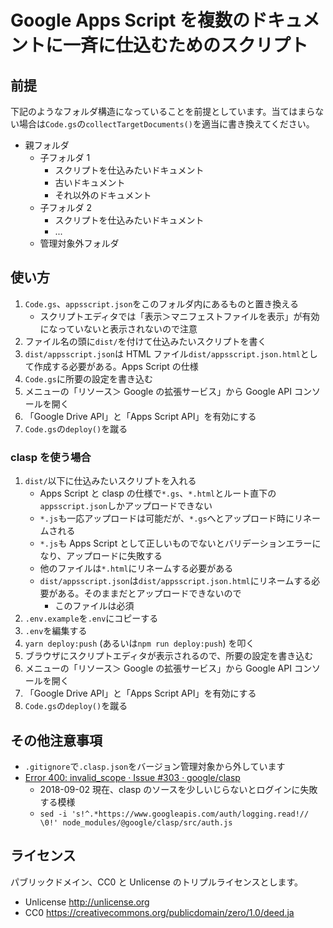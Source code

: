 # Google Apps Script を複数のドキュメントに一斉に仕込むためのスクリプト

## 前提

下記のようなフォルダ構造になっていることを前提としています。当てはまらない場合は`Code.gs`の`collectTargetDocuments()`を適当に書き換えてください。

- 親フォルダ
  - 子フォルダ 1
    - スクリプトを仕込みたいドキュメント
    - 古いドキュメント
    - それ以外のドキュメント
  - 子フォルダ 2
    - スクリプトを仕込みたいドキュメント
    - ...
  - 管理対象外フォルダ

## 使い方

1. `Code.gs`、`appsscript.json`をこのフォルダ内にあるものと置き換える
   - スクリプトエディタでは「表示＞マニフェストファイルを表示」が有効になっていないと表示されないので注意
1. ファイル名の頭に`dist/`を付けて仕込みたいスクリプトを書く
1. `dist/appsscript.json`は HTML ファイル`dist/appsscript.json.html`として作成する必要がある。Apps Script の仕様
1. `Code.gs`に所要の設定を書き込む
1. メニューの「リソース＞ Google の拡張サービス」から Google API コンソールを開く
1. 「Google Drive API」と「Apps Script API」を有効にする
1. `Code.gs`の`deploy()`を蹴る

### clasp を使う場合

1. `dist/`以下に仕込みたいスクリプトを入れる
   - Apps Script と clasp の仕様で`*.gs`、`*.html`とルート直下の`appsscript.json`しかアップロードできない
   - `*.js`も一応アップロードは可能だが、`*.gs`へとアップロード時にリネームされる
   - `*.js`も Apps Script として正しいものでないとバリデーションエラーになり、アップロードに失敗する
   - 他のファイルは`*.html`にリネームする必要がある
   - `dist/appsscript.json`は`dist/appsscript.json.html`にリネームする必要がある。そのままだとアップロードできないので
     - このファイルは必須
1. `.env.example`を`.env`にコピーする
1. `.env`を編集する
1. `yarn deploy:push` (あるいは`npm run deploy:push`) を叩く
1. ブラウザにスクリプトエディタが表示されるので、所要の設定を書き込む
1. メニューの「リソース＞ Google の拡張サービス」から Google API コンソールを開く
1. 「Google Drive API」と「Apps Script API」を有効にする
1. `Code.gs`の`deploy()`を蹴る

## その他注意事項

- `.gitignore`で`.clasp.json`をバージョン管理対象から外しています
- [Error 400: invalid_scope · Issue #303 · google/clasp](https://github.com/google/clasp/issues/303#issuecomment-417403202)
  - 2018-09-02 現在、clasp のソースを少しいじらないとログインに失敗する模様
  - `sed -i 's!^.*https://www.googleapis.com/auth/logging.read!// \0!' node_modules/@google/clasp/src/auth.js`

## ライセンス

パブリックドメイン、CC0 と Unlicense のトリプルライセンスとします。

- Unlicense http://unlicense.org
- CC0 https://creativecommons.org/publicdomain/zero/1.0/deed.ja
